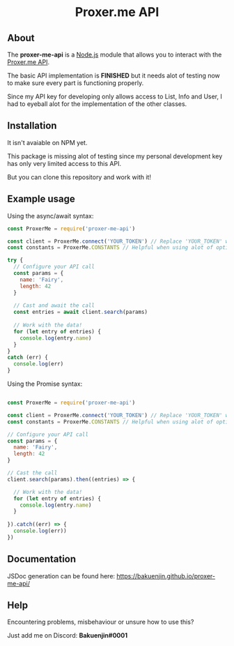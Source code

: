 <div align="center">
  <p>
    <h1>Proxer.me API</h1>
  </p>
</div>

## About

The **proxer-me-api** is a [Node.js](https://nodejs.org) module that allows you to interact with the [Proxer.me API](https://proxer.me/wiki/Proxer_API/v1).

The basic API implementation is **FINISHED** but it needs alot of testing now to make sure every part is functioning properly.

Since my API key for developing only allows access to List, Info and User, I had to eyeball alot for the implementation of the other classes.

## Installation

It isn't avaiable on NPM yet.

This package is missing alot of testing since my personal development key has only very limited access to this API.

But you can clone this repository and work with it!

## Example usage

Using the async/await syntax:

```js
const ProxerMe = require('proxer-me-api')

const client = ProxerMe.connect('YOUR_TOKEN') // Replace 'YOUR_TOKEN' with your personal API key.
const constants = ProxerMe.CONSTANTS // Helpful when using alot of optional params!

try {
  // Configure your API call
  const params = {
    name: 'Fairy',
    length: 42
  }
  
  // Cast and await the call
  const entries = await client.search(params)
  
  // Work with the data!
  for (let entry of entries) {
    console.log(entry.name)
  }
}
catch (err) {
  console.log(err)
}
```

Using the Promise syntax:

```js

const ProxerMe = require('proxer-me-api')

const client = ProxerMe.connect('YOUR_TOKEN') // Replace 'YOUR_TOKEN' with your personal API key.
const constants = ProxerMe.CONSTANTS // Helpful when using alot of optional params!

// Configure your API call
const params = {
  name: 'Fairy',
  length: 42
}

// Cast the call
client.search(params).then((entries) => {

  // Work with the data!
  for (let entry of entries) {
    console.log(entry.name)
  }
  
}).catch((err) => {
  console.log(err))
})
```

## Documentation

JSDoc generation can be found here:
https://bakuenjin.github.io/proxer-me-api/

## Help

Encountering problems, misbehaviour or unsure how to use this?

Just add me on Discord: **Bakuenjin#0001**

